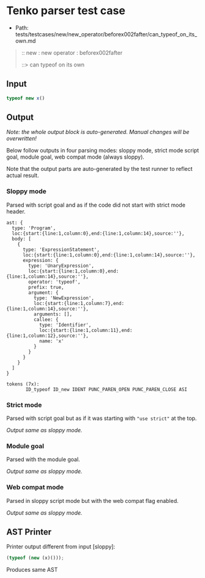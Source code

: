 # Tenko parser test case

- Path: tests/testcases/new/new_operator/beforex002fafter/can_typeof_on_its_own.md

> :: new : new operator : beforex002fafter
>
> ::> can typeof on its own

## Input

`````js
typeof new x()
`````

## Output

_Note: the whole output block is auto-generated. Manual changes will be overwritten!_

Below follow outputs in four parsing modes: sloppy mode, strict mode script goal, module goal, web compat mode (always sloppy).

Note that the output parts are auto-generated by the test runner to reflect actual result.

### Sloppy mode

Parsed with script goal and as if the code did not start with strict mode header.

`````
ast: {
  type: 'Program',
  loc:{start:{line:1,column:0},end:{line:1,column:14},source:''},
  body: [
    {
      type: 'ExpressionStatement',
      loc:{start:{line:1,column:0},end:{line:1,column:14},source:''},
      expression: {
        type: 'UnaryExpression',
        loc:{start:{line:1,column:0},end:{line:1,column:14},source:''},
        operator: 'typeof',
        prefix: true,
        argument: {
          type: 'NewExpression',
          loc:{start:{line:1,column:7},end:{line:1,column:14},source:''},
          arguments: [],
          callee: {
            type: 'Identifier',
            loc:{start:{line:1,column:11},end:{line:1,column:12},source:''},
            name: 'x'
          }
        }
      }
    }
  ]
}

tokens (7x):
       ID_typeof ID_new IDENT PUNC_PAREN_OPEN PUNC_PAREN_CLOSE ASI
`````

### Strict mode

Parsed with script goal but as if it was starting with `"use strict"` at the top.

_Output same as sloppy mode._

### Module goal

Parsed with the module goal.

_Output same as sloppy mode._

### Web compat mode

Parsed in sloppy script mode but with the web compat flag enabled.

_Output same as sloppy mode._

## AST Printer

Printer output different from input [sloppy]:

````js
(typeof (new (x)()));
````

Produces same AST
